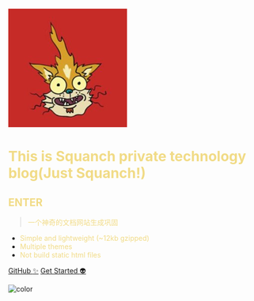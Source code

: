 ![logo](_media/squanch.jpg)
# <font color="#F1DB86">This is Squanch private technology blog(Just Squanch!)</font>
## <font color="#F1DB86">ENTER</font>
> <font color="#F1DB86">一个神奇的文档网站生成巩固</font>

* <font color="#F1DB86">Simple and lightweight (~12kb gzipped)</font>
* <font color="#F1DB86">Multiple themes</font>
* <font color="#F1DB86">Not build static html files</font>

[GitHub :sparkles:](https://github.com/docsifyjs/docsify/)
[Get Started :alien:](#quick-start)
<!--背景色-->
![color](#C62B27)
